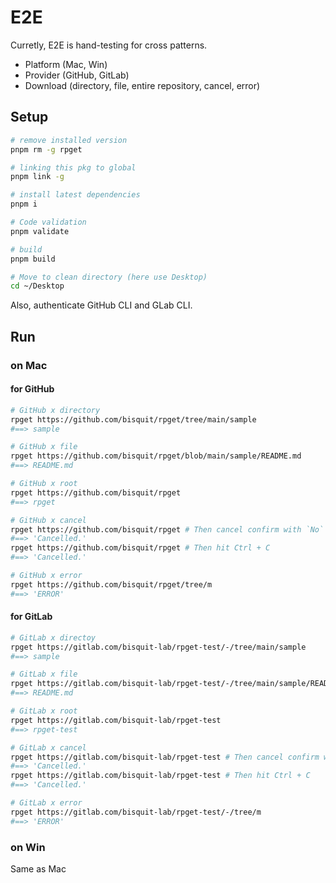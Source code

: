 # E2E

Curretly, E2E is hand-testing for cross patterns.

- Platform (Mac, Win)
- Provider (GitHub, GitLab)
- Download (directory, file, entire repository, cancel, error)

## Setup

```sh
# remove installed version
pnpm rm -g rpget

# linking this pkg to global
pnpm link -g

# install latest dependencies
pnpm i

# Code validation
pnpm validate

# build
pnpm build

# Move to clean directory (here use Desktop)
cd ~/Desktop
```

Also, authenticate GitHub CLI and GLab CLI.

## Run

### on Mac

#### for GitHub

```sh
# GitHub x directory
rpget https://github.com/bisquit/rpget/tree/main/sample
#==> sample

# GitHub x file
rpget https://github.com/bisquit/rpget/blob/main/sample/README.md
#==> README.md

# GitHub x root
rpget https://github.com/bisquit/rpget
#==> rpget

# GitHub x cancel
rpget https://github.com/bisquit/rpget # Then cancel confirm with `No`
#==> 'Cancelled.'
rpget https://github.com/bisquit/rpget # Then hit Ctrl + C
#==> 'Cancelled.'

# GitHub x error
rpget https://github.com/bisquit/rpget/tree/m
#==> 'ERROR'
```

#### for GitLab

```sh
# GitLab x directoy
rpget https://gitlab.com/bisquit-lab/rpget-test/-/tree/main/sample
#==> sample

# GitLab x file
rpget https://gitlab.com/bisquit-lab/rpget-test/-/tree/main/sample/README.md
#==> README.md

# GitLab x root
rpget https://gitlab.com/bisquit-lab/rpget-test
#==> rpget-test

# GitLab x cancel
rpget https://gitlab.com/bisquit-lab/rpget-test # Then cancel confirm with `No`
#==> 'Cancelled.'
rpget https://gitlab.com/bisquit-lab/rpget-test # Then hit Ctrl + C
#==> 'Cancelled.'

# GitLab x error
rpget https://gitlab.com/bisquit-lab/rpget-test/-/tree/m
#==> 'ERROR'
```

### on Win

Same as Mac
